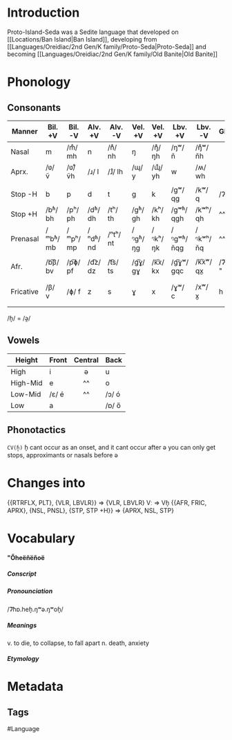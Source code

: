 # Introduction
Proto-Island-Seda was a Sedite language that developed on [[Locations/Ban Island|Ban Island]], developing from [[Languages/Oreidiac/2nd Gen/K family/Proto-Seda|Proto-Seda]] and becoming [[Languages/Oreidiac/2nd Gen/K family/Old Banite|Old Banite]]
# Phonology
## Consonants
|Manner     |Bil. +V|Bil. -V|Alv. +V|Alv.-V|Vel. +V|Vel. +V|Lbv. +V|Lbv. -V|Glot.| |
|--|--|--|--|--|--|--|--|--|--|--|
| Nasal     | m |/m̊/ mh| n |/n̊/ nh| ŋ |/ŋ̊/ ŋh| /ŋʷ/ ň| /ŋ̊ʷ/ ňh|
| Aprx.     | /ʋ/ ṽ | /ʋ̊/ ṽh | /ɹ/ l | /ɹ̊/ lh | /ɰ/ y| /ɰ̊/ yh| w | /ʍ/ wh|
| ||
| Stop -H   | b | p | d | t | g | k | /gʷ/ qg| /kʷ/ q| /ʔ/ '|
| Stop +H   | /bʱ/ bh| /pʰ/ ph| /dʱ/ dh| /tʰ/ th| /gʱ/ gh| /kʰ/ kh| /gʷʱ/ qgh| /kʷʰ/ qh| ^^ |
| Prenasal  | /ᵐbʱ/ mb| /ᵐpʰ/ mp| /ⁿdʱ/ nd| /ⁿtʰ/ nt| /ᵑgʱ/ ŋg| /ᵑkʰ/ ŋk| /ᵑgʷʱ/ ňqg| /ᵑkʷʰ/ ňq| ^^ |
| ||
| Afr.      | /b͡β/ bv| /p͡ɸ/ pf| /d͡z/ dz| /t͡s/ ts| /g͡ɣ/ gɣ| /k͡x/ kx| /g͡ɣʷ/ gqc| /k͡xʷ/ qx̱| /ʔ͡h/ "|
| Fricative | /β/ v| /ɸ/ f| z | s | ɣ | x | /ɣʷ/ c| /xʷ/ x̱| h | /ɦ̞/ ë |
/ɦ̞/ = /ə̯/
## Vowels
| Height | Front | Central | Back |
| --- | --- |:---:| -- |
| High | i |ə| u |
| High-Mid | e |^^| o|
| Low-Mid | /ɛ/ é |^^| /ɔ/ ó |
| Low | a || /ɒ/ ő |
## Phonotactics
`CV(ɦ̞)`
ɦ̞ cant occur as an onset, and it cant occur after ə
you can only get stops, approximants or nasals before ə
# Changes into
{{RTRFLX, PLT}, {VLR, LBVLR}} => {VLR, LBVLR}
Vː => Vɦ̞
{{AFR, FRIC, APRX}, {NSL, PNSL}, {STP, STP +H}} => {APRX, NSL, STP}
# Vocabulary
#### "Őheëňëňoë
##### Conscript
##### Pronounciation
/ʔ͡hɒ.heɦ̞.ŋʷə.ŋʷoɦ̞/
##### Meanings
v. to die, to collapse, to fall apart
n. death, anxiety
##### Etymology
# Metadata
## Tags
#Language 